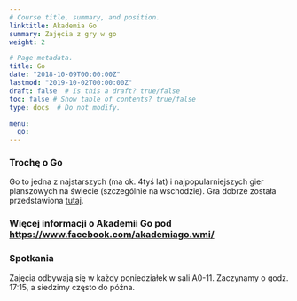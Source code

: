 ```yaml
---
# Course title, summary, and position.
linktitle: Akademia Go
summary: Zajęcia z gry w go
weight: 2

# Page metadata.
title: Go
date: "2018-10-09T00:00:00Z"
lastmod: "2019-10-02T00:00:00Z"
draft: false  # Is this a draft? true/false
toc: false # Show table of contents? true/false
type: docs  # Do not modify.

menu:
  go:
---
```


### Trochę o Go
Go to jedna z najstarszych (ma ok. 4tyś lat) i najpopularniejszych gier planszowych na świecie (szczególnie na wschodzie).
Gra dobrze została przedstawiona [tutaj](https://www.youtube.com/watch?v=QyfWChDhtu0).

### Więcej informacji o Akademii Go pod https://www.facebook.com/akademiago.wmi/

### Spotkania
Zajęcia odbywają się w każdy poniedziałek w sali A0-11. Zaczynamy o godz. 17:15, a siedzimy często do późna.
